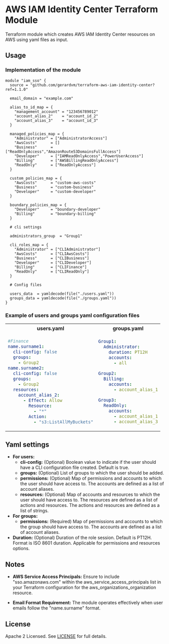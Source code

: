 # AWS IAM Identity Center Terraform Module

Terraform module which creates AWS IAM Identity Center resources on AWS using yaml files as input.

## Usage

### Implementation of the module

```hcl
module "iam_sso" {
  source = "github.com/gerardvm/terraform-aws-iam-identity-center?ref=1.1.0"

  email_domain = "example.com"

  alias_to_id_map = {
    "management_account" = "123456789012"
    "account_alias_2"    = "account_id_2"
    "account_alias_3"    = "account_id_3"
  }

  managed_policies_map = {
    "Administrator" = ["AdministratorAccess"]
    "AwsCosts"      = []
    "Business"      = ["ReadOnlyAccess","AmazonRoute53DomainsFullAccess"]
    "Developer"     = ["IAMReadOnlyAccess","PowerUserAccess"]
    "Billing"       = ["AWSBillingReadOnlyAccess"]
    "ReadOnly"      = ["ReadOnlyAccess"]
  }

  custom_policies_map = {
    "AwsCosts"      = "custom-aws-costs"
    "Business"      = "custom-business"
    "Developer"     = "custom-developer"
  }

  boundary_policies_map = {
    "Developer"     = "boundary-developer"
    "Billing"       = "boundary-billing"
  }

  # cli settings

  administrators_group  = "Group1"

  cli_roles_map = {
    "Administrator" = ["CLIAdministrator"]
    "AwsCosts"      = ["CLIAwsCosts"]
    "Business"      = ["CLIBusiness"]
    "Developer"     = ["CLIDeveloper"]
    "Billing"       = ["CLIFinance"]
    "ReadOnly"      = ["CLIReadOnly"]
  }

  # Config files

  users_data  = yamldecode(file("./users.yaml"))
  groups_data = yamldecode(file("./groups.yaml"))
}
```

### Example of users and groups yaml configuration files
<table>
<tr>
<th> users.yaml </th>
<th> groups.yaml </th>
</tr>
<tr>
<td>

```yaml
#Finance
name.surname1:
  cli-config: false
  groups:
    - Group2
name.surname2:
  cli-config: false
  groups:
    - Group2
  resources:
    account_alias_2:
      - Effect: Allow
        Resource:
          - "*"
        Action:
          - "s3:ListAllMyBuckets"
```

</td>
<td>

```yaml
Group1:
  Administrator:
    duration: PT12H
    accounts:
      - all

Group2:
  Billing:
    accounts:
      - account_alias_1

Group3:
  ReadOnly:
    accounts:
      - account_alias_1
      - account_alias_3
```


</td>
</tr>
</table>

## Yaml settings

- **For users:**
  - **cli-config:** (Optional) Boolean value to indicate if the user should have a CLI configuration file created. Default is true.
  - **groups:** (Optional) List of groups to which the user should be added.
  - **permissions:** (Optional) Map of permissions and accounts to which the user should have access to. The accounts are defined as a list of account aliases.
  - **resources:** (Optional) Map of accounts and resources to which the user should have access to. The resources are defined as a list of actions and resources. The actions and resources are defined as a list of strings.
- **For groups:**
  - **permissions:** (Required) Map of permissions and accounts to which the group should have access to. The accounts are defined as a list of account aliases.
- **Duration:** (Optional) Duration of the role session. Default is PT12H. Format is ISO 8601 duration. Applicable for permissions and resources options.


## Notes

- **AWS Service Access Principals:** Ensure to include "sso.amazonaws.com" within the aws_service_access_principals list in your Terraform configuration for the aws_organizations_organization resource.

- **Email Format Requirement:** The module operates effectively when user emails follow the "name.surname" format.

## License

Apache 2 Licensed. See [LICENSE](LICENSE) for full details.